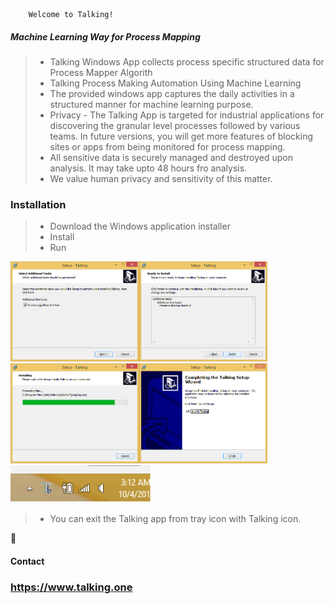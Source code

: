 		Welcome to Talking!

##### Machine Learning Way for Process Mapping

 > - Talking Windows App collects process specific structured data for Process Mapper Algorith
> - Talking Process Making Automation Using Machine Learning
> - The provided windows app captures the daily activities in a structured manner for machine learning purpose.
> - Privacy - The Talking App is targeted for industrial applications for discovering the granular level processes followed by various teams. In future versions, you will get more features of blocking sites or apps from being monitored for process mapping.
> -  All sensitive data is securely managed and destroyed upon analysis. It may take upto 48 hours fro analysis.
> -  We value human privacy and sensitivity of this matter.

### Installation

> -  Download the Windows application installer
> - Install 
> - Run

<img src="images/ins1.png" alt="installer" height="160"><img src="images/ins2.png" alt="installer" height="160"><img src="images/ins3.png" alt="installer" height="160"><img src="images/ins4.png" alt="installer" height="160">
<img src="images/tray.png" alt="installer" height="60">

> - You can exit the Talking app from tray icon with Talking icon.

:email: 

#### Contact
### https://www.talking.one

